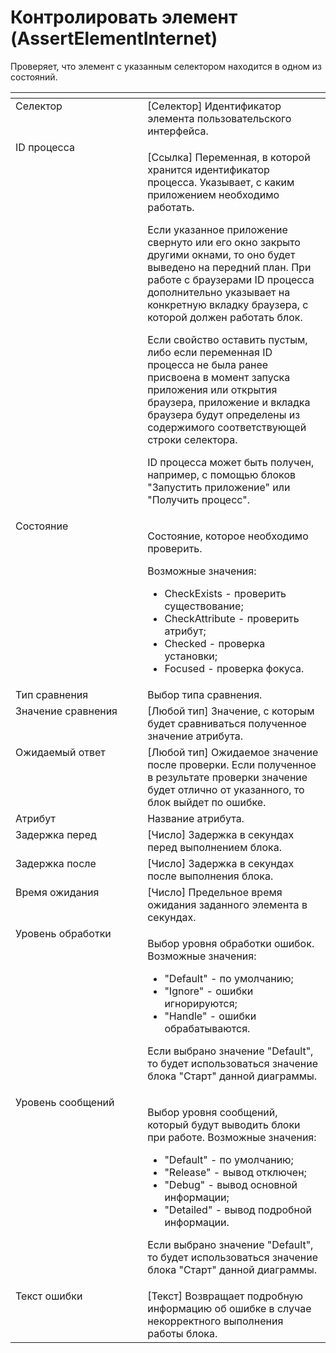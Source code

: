 # Контролировать элемент (AssertElementInternet)

Проверяет, что элемент с указанным селектором находится в одном из состояний.

<table data-header-hidden><thead><tr><th width="234" valign="top"></th><th width="321" valign="top"></th></tr></thead><tbody><tr><td valign="top">Селектор</td><td valign="top">[Селектор] Идентификатор элемента пользовательского интерфейса.</td></tr><tr><td valign="top">ID процесса</td><td valign="top"><p>[Ссылка] Переменная, в которой хранится идентификатор процесса. Указывает, с каким приложением необходимо работать. </p><p></p><p>Если указанное приложение свернуто или его окно закрыто другими окнами, то оно будет выведено на передний план. При работе с браузерами ID процесса дополнительно указывает на конкретную вкладку браузера, с которой должен работать блок. </p><p></p><p>Если свойство оставить пустым, либо если переменная ID процесса не была ранее присвоена в момент запуска приложения или открытия браузера, приложение и вкладка браузера будут определены из содержимого соответствующей строки селектора. </p><p></p><p>ID процесса может быть получен, например, с помощью блоков "Запустить приложение" или "Получить процесс".</p></td></tr><tr><td valign="top">Состояние</td><td valign="top"><p>Состояние, которое необходимо проверить. </p><p>Возможные значения: </p><ul><li>CheckExists - проверить существование; </li><li>CheckAttribute - проверить атрибут; </li><li>Checked - проверка установки; </li><li>Focused - проверка фокуса.</li></ul></td></tr><tr><td valign="top">Тип сравнения</td><td valign="top">Выбор типа сравнения.</td></tr><tr><td valign="top">Значение сравнения</td><td valign="top">[Любой тип] Значение, с которым будет сравниваться полученное значение атрибута.</td></tr><tr><td valign="top">Ожидаемый ответ</td><td valign="top">[Любой тип] Ожидаемое значение после проверки. Если полученное в результате проверки значение будет отлично от указанного, то блок выйдет по ошибке.</td></tr><tr><td valign="top">Атрибут</td><td valign="top">Название атрибута.</td></tr><tr><td valign="top">Задержка перед</td><td valign="top">[Число] Задержка в секундах перед выполнением блока.</td></tr><tr><td valign="top">Задержка после</td><td valign="top">[Число] Задержка в секундах после выполнения блока.</td></tr><tr><td valign="top">Время ожидания</td><td valign="top">[Число] Предельное время ожидания заданного элемента в секундах.</td></tr><tr><td valign="top">Уровень обработки</td><td valign="top"><p>Выбор уровня обработки ошибок. Возможные значения: </p><ul><li>"Default" - по умолчанию; </li><li>"Ignore" - ошибки игнорируются; </li><li>"Handle" - ошибки обрабатываются. </li></ul><p>Если выбрано значение "Default", то будет использоваться значение блока "Старт" данной диаграммы.</p></td></tr><tr><td valign="top">Уровень сообщений</td><td valign="top"><p>Выбор уровня сообщений, который будут выводить блоки при работе. Возможные значения: </p><ul><li>"Default" - по умолчанию; </li><li>"Release" - вывод отключен; </li><li>"Debug" - вывод основной информации; </li><li>"Detailed" - вывод подробной информации. </li></ul><p>Если выбрано значение "Default", то будет использоваться значение блока "Старт" данной диаграммы.</p></td></tr><tr><td valign="top">Текст ошибки</td><td valign="top">[Текст] Возвращает подробную информацию об ошибке в случае некорректного выполнения работы блока.</td></tr></tbody></table>

